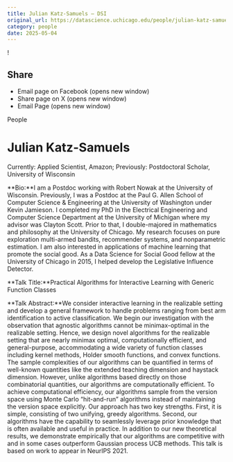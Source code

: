 ```yaml
---
title: Julian Katz-Samuels – DSI
original_url: https://datascience.uchicago.edu/people/julian-katz-samuels
category: people
date: 2025-05-04
---
```


<!-- Table-like structure detected -->

!

## Share

* Email page on Facebook (opens new window)
* Share page on X (opens new window)
* Email Page (opens new window)

<!-- Table-like structure detected -->

People

# Julian Katz-Samuels

Currently: Applied Scientist, Amazon; Previously: Postdoctoral Scholar, University of Wisconsin

**Bio:**I am a Postdoc working with Robert Nowak at the University of Wisconsin. Previously, I was a Postdoc at the Paul G. Allen School of Computer Science & Engineering at the University of Washington under Kevin Jamieson. I completed my PhD in the Electrical Engineering and Computer Science Department at the University of Michigan where my advisor was Clayton Scott. Prior to that, I double-majored in mathematics and philosophy at the University of Chicago. My research focuses on pure exploration multi-armed bandits, recommender systems, and nonparametric estimation. I am also interested in applications of machine learning that promote the social good. As a Data Science for Social Good fellow at the University of Chicago in 2015, I helped develop the Legislative Influence Detector.

**Talk Title:**Practical Algorithms for Interactive Learning with Generic Function Classes

**Talk Abstract:**We consider interactive learning in the realizable setting and develop a general framework to handle problems ranging from best arm identification to active classification. We begin our investigation with the observation that agnostic algorithms cannot be minimax-optimal in the realizable setting. Hence, we design novel algorithms for the realizable setting that are nearly minimax optimal, computationally efficient, and general-purpose, accommodating a wide variety of function classes including kernel methods, Holder smooth functions, and convex functions.  The sample complexities of our algorithms can be quantified in terms of well-known quantities like the extended teaching dimension and haystack dimension. However, unlike algorithms based directly on those combinatorial quantities, our algorithms are computationally efficient. To achieve computational efficiency, our algorithms sample from the version space using Monte Carlo “hit-and-run” algorithms instead of maintaining the version space explicitly. Our approach has two key strengths. First, it is simple, consisting of two unifying, greedy algorithms. Second, our algorithms have the capability to seamlessly leverage prior knowledge that is often available and useful in practice. In addition to our new theoretical results, we demonstrate empirically that our algorithms are competitive with and in some cases outperform Gaussian process UCB methods. This talk is based on work to appear in NeurIPS 2021.